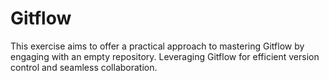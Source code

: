 # Gitflow
This exercise aims to offer a practical approach to mastering Gitflow by engaging with an empty repository. Leveraging Gitflow for efficient version control and seamless collaboration.
